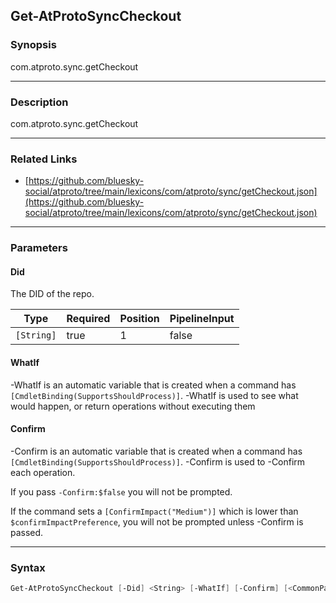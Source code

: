 Get-AtProtoSyncCheckout
-----------------------




### Synopsis
com.atproto.sync.getCheckout



---


### Description

com.atproto.sync.getCheckout



---


### Related Links
* [https://github.com/bluesky-social/atproto/tree/main/lexicons/com/atproto/sync/getCheckout.json](https://github.com/bluesky-social/atproto/tree/main/lexicons/com/atproto/sync/getCheckout.json)





---


### Parameters
#### **Did**

The DID of the repo.






|Type      |Required|Position|PipelineInput|
|----------|--------|--------|-------------|
|`[String]`|true    |1       |false        |



#### **WhatIf**
-WhatIf is an automatic variable that is created when a command has ```[CmdletBinding(SupportsShouldProcess)]```.
-WhatIf is used to see what would happen, or return operations without executing them
#### **Confirm**
-Confirm is an automatic variable that is created when a command has ```[CmdletBinding(SupportsShouldProcess)]```.
-Confirm is used to -Confirm each operation.

If you pass ```-Confirm:$false``` you will not be prompted.


If the command sets a ```[ConfirmImpact("Medium")]``` which is lower than ```$confirmImpactPreference```, you will not be prompted unless -Confirm is passed.



---


### Syntax
```PowerShell
Get-AtProtoSyncCheckout [-Did] <String> [-WhatIf] [-Confirm] [<CommonParameters>]
```
